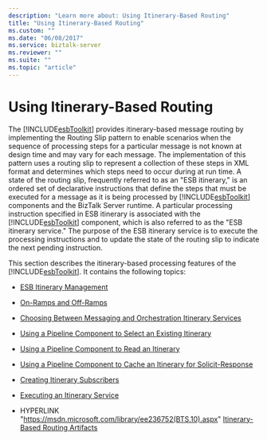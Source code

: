 ```yaml
---
description: "Learn more about: Using Itinerary-Based Routing"
title: "Using Itinerary-Based Routing"
ms.custom: ""
ms.date: "06/08/2017"
ms.service: biztalk-server
ms.reviewer: ""
ms.suite: ""
ms.topic: "article"
---
```

# Using Itinerary-Based Routing
The [!INCLUDE[esbToolkit](../includes/esbtoolkit-md.md)] provides itinerary-based message routing by implementing the Routing Slip pattern to enable scenarios when the sequence of processing steps for a particular message is not known at design time and may vary for each message. The implementation of this pattern uses a routing slip to represent a collection of these steps in XML format and determines which steps need to occur during at run time. A state of the routing slip, frequently referred to as an "ESB itinerary," is an ordered set of declarative instructions that define the steps that must be executed for a message as it is being processed by [!INCLUDE[esbToolkit](../includes/esbtoolkit-md.md)] components and the BizTalk Server runtime. A particular processing instruction specified in ESB itinerary is associated with the [!INCLUDE[esbToolkit](../includes/esbtoolkit-md.md)] component, which is also referred to as the "ESB itinerary service." The purpose of the ESB itinerary service is to execute the processing instructions and to update the state of the routing slip to indicate the next pending instruction.  

 This section describes the itinerary-based processing features of the [!INCLUDE[esbToolkit](../includes/esbtoolkit-md.md)]. It contains the following topics:  

- [ESB Itinerary Management](../esb-toolkit/esb-itinerary-management.md)  

- [On-Ramps and Off-Ramps](../esb-toolkit/on-ramps-and-off-ramps.md)  

- [Choosing Between Messaging and Orchestration Itinerary Services](../esb-toolkit/choosing-between-messaging-and-orchestration-itinerary-services.md)  

- [Using a Pipeline Component to Select an Existing Itinerary](../esb-toolkit/using-a-pipeline-component-to-select-an-existing-itinerary.md)  

- [Using a Pipeline Component to Read an Itinerary](../esb-toolkit/using-a-pipeline-component-to-read-an-itinerary.md)  

- [Using a Pipeline Component to Cache an Itinerary for Solicit-Response](../esb-toolkit/using-a-pipeline-component-to-cache-an-itinerary-for-solicit-response.md)  

- [Creating Itinerary Subscribers](../esb-toolkit/creating-itinerary-subscribers.md)  

- [Executing an Itinerary Service](../esb-toolkit/executing-an-itinerary-service.md)  

- HYPERLINK "<https://msdn.microsoft.com/library/ee236752(BTS.10).aspx>" [Itinerary-Based Routing Artifacts](../esb-toolkit/itinerary-based-routing-artifacts.md)
